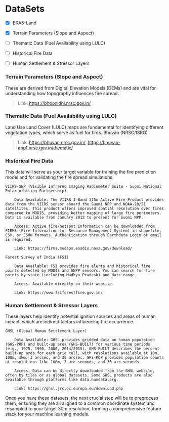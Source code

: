 # DataSets

- [x] ERA5-Land
- [x] Terrain Parameters (Slope and Aspect)
- [ ] Thematic Data (Fuel Availability using LULC)
- [ ] Historical Fire Data
- [ ] Human Settlement & Stressor Layers




### Terrain Parameters (Slope and Aspect)

These are derived from Digital Elevation Models (DEMs) and are vital for understanding how topography influences fire spread.
> Link: https://bhoonidhi.nrsc.gov.in/

### Thematic Data (Fuel Availability using LULC)

Land Use Land Cover (LULC) maps are fundamental for identifying different vegetation types, which serve as fuel for fires.
Bhuvan (NRSC/ISRO)
> Link: https://bhuvan.nrsc.gov.in/, https://bhuvan-app1.nrsc.gov.in/thematic/

### Historical Fire Data

This data will serve as your target variable for training the fire prediction model and for validating the fire spread simulations.

    VIIRS-SNP (Visible Infrared Imaging Radiometer Suite - Suomi National Polar-orbiting Partnership)

        Data Available: The VIIRS I-Band 375m Active Fire Product provides data from the VIIRS sensor aboard the Suomi NPP and NOAA-20/21 satellites. This product offers improved spatial resolution over fires compared to MODIS, providing better mapping of large fire perimeters. Data is available from January 2012 to present for Suomi NPP.

        Access: Active fire/hotspot information can be downloaded from FIRMS (Fire Information for Resource Management System) in shapefile, CSV, or JSON formats. Authentication through Earthdata Login or email is required.

        Link: https://firms.modaps.eosdis.nasa.gov/download/

    Forest Survey of India (FSI)

        Data Available: FSI provides fire alerts and historical fire points detected by MODIS and SNPP sensors. You can search for fire points by state (including Madhya Pradesh) and date range.

        Access: Available directly on their website.

        Link: https://www.fsiforestfire.gov.in/

### Human Settlement & Stressor Layers

These layers help identify potential ignition sources and areas of human impact, which are indirect factors influencing fire occurrence.

    GHSL (Global Human Settlement Layer)

        Data Available: GHSL provides gridded data on human population (GHS-POP) and built-up area (GHS-BUILT) for various time periods (e.g., 1975, 1990, 2000, 2014/2015). GHS-BUILT describes the percent built-up area for each grid cell, with resolutions available at 10m, 100m, 1km, 3 arcsec, and 30 arcsec. GHS-POP provides population counts at resolutions like 100m, 3 arc-seconds, and 30 arc-seconds.

        Access: Data can be directly downloaded from the GHSL website, often by tiles or as global datasets. Some GHSL products are also available through platforms like data.humdata.org.

        Link: https://ghsl.jrc.ec.europa.eu/download.php

Once you have these datasets, the next crucial step will be to preprocess them, ensuring they are all aligned to a common coordinate system and resampled to your target 30m resolution, forming a comprehensive feature stack for your machine learning models.
